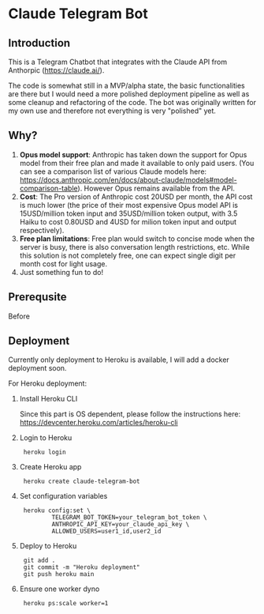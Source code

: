 # Claude Telegram Bot

## Introduction

This is a Telegram Chatbot that integrates with the Claude API from Anthorpic (https://claude.ai/).

The code is somewhat still in a MVP/alpha state, the basic functionalities are there but I would need a more polished deployment pipeline as well as some cleanup and refactoring of the code. The bot was originally written for my own use and therefore not everything is very "polished" yet.


## Why?

1. **Opus model support**: Anthropic has taken down the support for Opus model from their free plan and made it available to only paid users. (You can see a comparison list of various Claude models here: https://docs.anthropic.com/en/docs/about-claude/models#model-comparison-table). However Opus remains available from the API.
2. **Cost**: The Pro version of Anthropic cost 20USD per month, the API cost is much lower (the price of their most expensive Opus model API is 15USD/million token input and 35USD/million token output, with 3.5 Haiku to cost 0.80USD and 4USD for milion token input and output respectively).
3. **Free plan limitations**: Free plan would switch to concise mode when the server is busy, there is also conversation length restrictions, etc. While this solution is not completely free, one can expect single digit per month cost for light usage.
4. Just something fun to do!

## Prerequsite

Before 

## Deployment

Currently only deployment to Heroku is available, I will add a docker deployment soon.

For Heroku deployment:

1. Install Heroku CLI

   Since this part is OS dependent, please follow the instructions here: https://devcenter.heroku.com/articles/heroku-cli
   
2. Login to Heroku
   
        heroku login
   
3. Create Heroku app
   
        heroku create claude-telegram-bot
   
4. Set configuration variables
   
        heroku config:set \
                TELEGRAM_BOT_TOKEN=your_telegram_bot_token \
                ANTHROPIC_API_KEY=your_claude_api_key \
                ALLOWED_USERS=user1_id,user2_id
  
5. Deploy to Heroku
   
        git add .
        git commit -m "Heroku deployment"
        git push heroku main
   
6. Ensure one worker dyno
   
        heroku ps:scale worker=1

